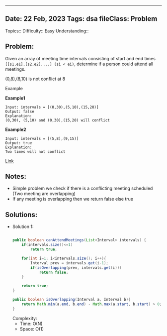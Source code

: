 
---
Date: 22 Feb, 2023
Tags: dsa
fileClass: Problem
---
Topics:: 
Difficulty::  Easy
Understanding:: 
## Problem: 
 Given an array of meeting time intervals consisting of start and end times `[[s1,e1],[s2,e2],...] (si < ei)`, determine if a person could attend all meetings.

(0,8),(8,10) is not conflict at 8

Example

**Example1**

```
Input: intervals = [(0,30),(5,10),(15,20)]
Output: false
Explanation: 
(0,30), (5,10) and (0,30),(15,20) will conflict
```

**Example2**

```
Input: intervals = [(5,8),(9,15)]
Output: true
Explanation: 
Two times will not conflict 
```

[Link]( https://www.lintcode.com/problem/920)

## Notes: 
- Simple problem we check if there is a conflicting meeting scheduled (Two meeting are overlapping)
- If any meeting is overlapping then we return false else true

## Solutions: 

- Solution 1: 
	```java
	
	public boolean canAttendMeetings(List<Interval> intervals) {
        if(intervals.size()<=1)
            return true; 

        for(int i=1; i<intervals.size(); i++){
	        Interval prev = intervals.get(i-1);
            if(isOverlapping(prev, intervals.get(i)))
                return false;
        }

        return true;
    }
    
	public boolean isOverlapping(Interval a, Interval b){
        return Math.min(a.end, b.end) - Math.max(a.start, b.start) > 0;
    }
	```
	Complexity: 
	- Time: O(N)
	- Space: O(1)

